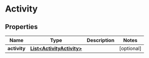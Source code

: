 

# Activity

## Properties

Name | Type | Description | Notes
------------ | ------------- | ------------- | -------------
**activity** | [**List&lt;ActivityActivity&gt;**](ActivityActivity.md) |  |  [optional]



